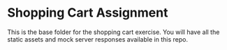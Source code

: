 # Shopping Cart Assignment

This is the base folder for the shopping cart exercise. You will have all the static assets and mock server responses available in this repo.
